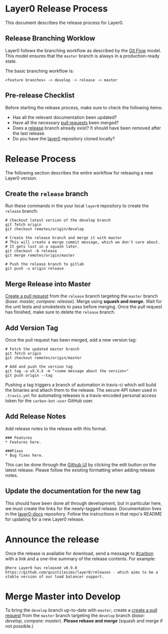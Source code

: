 # Layer0 Release Process

This document describes the release process for Layer0.


## Release Branching Worklow

Layer0 follows the branching workflow as described by the [Git Flow](http://danielkummer.github.io/git-flow-cheatsheet/) model. This model ensures that the `master` branch is always in a production-ready state.

The basic branching workflow is:
```
<feature branches> -> develop -> release -> master
```


## Pre-release Checklist

Before starting the release process, make sure to check the following items:

* Has all the relevant documentation been updated?
* Have all the necessary [pull requests](https://github.com/quintilesims/layer0/pulls) been merged?
* Does a [release](https://github.com/quintilesims/layer0/branches) branch already exist? It should have been removed after the last release.
* Do you have the [layer0](https://github.com/quintilesims/layer0) repository cloned locally?


# Release Process

The following section describes the entire workflow for releasing a new Layer0 version.


## Create the `release` branch

Run these commands in the your local `layer0` repository to create the `release` branch:

```
# Checkout latest version of the develop branch
git fetch origin
git checkout remotes/origin/develop

# Create the release branch and merge it with master
# This will create a merge commit message, which we don't care about.
# It gets lost in a squash later.
git checkout -b release
git merge remotes/origin/master

# Push the release branch to gitlab
git push -u origin release
```


## Merge Release into Master

[Create a pull request](https://github.com/quintilesims/layer0/compare) from the `release` branch targeting the `master` branch (_base: master, compare: release_). 
Merge using **squash and merge.**
Wait for the unit tests and smoketests to pass before merging. 
Once the pull request has finished, make sure to delete the `release` branch. 


## Add Version Tag

Once the pull request has been merged, add a new version tag:

```
# Fetch the updated master branch
git fetch origin
git checkout remotes/origin/master

# Add and push the version tag
git tag -a vX.X.X -m "<some message about the version>"
git push origin --tag
```

Pushing a tag triggers a branch of automation in travis-ci which will build the binaries and attach them to the release.
The secure API token used in `.travis.yml` for automating releases is a travis-encoded personal access token for the `carbon-bot-user` GitHub user.


## Add Release Notes

Add release notes to the release with this format.
```
### Features
* Features here.

###Fixes
* Bug fixes here.
```
This can be done through the [Github UI](https://github.com/quintilesims/layer0/releases) by clicking the edit button on the latest release.
Please follow the existing formatting when adding release notes.


## Update the documentation for the new tag

This should have been done all through development, but in particular here, we must create the links for the newly-tagged release.
Documentation lives in the [layer0-docs](https://github.com/quintilesims/layer0-docs) repository.
Follow the instructions in that repo's README for updating for a new Layer0 release.


# Announce the release

Once the release is available for download, send a message to
[#carbon](https://ims-dev.slack.com/messages/carbon) with a link and a one-line
summary of the release contents. For example:
```
@here Layer0 has released v0.9.0 https://github.com/quintilesims/layer0/releases - which aims to be a stable version of our load balancer support.
```


# Merge Master into Develop

To bring the `develop` branch up-to-date with `master`, create a [create a pull request](https://github.com/quintilesims/layer0/compare) from the `master` branch targeting the `develop` branch (_base: develop, compare: master_). **Please rebase and merge** (squash and merge if not possible.)
